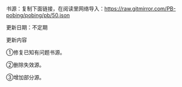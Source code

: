 书源：复制下面链接，在阅读里网络导入：https://raw.gitmirror.com/PB-pobing/pobing/pb/50.json

更新日期：不定期

更新内容

①修复已知有问题书源。

②删除失效源。

③增加部分源。

